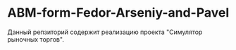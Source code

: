 # ABM-form-Fedor-Arseniy-and-Pavel 

Данный репзиторий содержит реализацию проекта "Симулятор рыночных торгов".